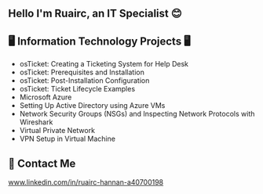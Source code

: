 ## Hello I'm Ruairc, an IT Specialist 😊

## 🖥️ Information Technology Projects 🖥️
* osTicket: Creating a Ticketing System for Help Desk
*  osTicket: Prerequisites and Installation
*  osTicket: Post-Installation Configuration
*  osTicket: Ticket Lifecycle Examples
* Microsoft Azure
*  Setting Up Active Directory using Azure VMs
*  Network Security Groups (NSGs) and Inspecting Network Protocols with Wireshark
* Virtual Private Network
*  VPN Setup in Virtual Machine

## 📩 Contact Me
www.linkedin.com/in/ruairc-hannan-a40700198

<!--
**CodeMonkey123456/CodeMonkey123456** is a ✨ _special_ ✨ repository because its `README.md` (this file) appears on your GitHub profile.

Here are some ideas to get you started:

- 🔭 I’m currently working on ...
- 🌱 I’m currently learning ...
- 👯 I’m looking to collaborate on ...
- 🤔 I’m looking for help with ...
- 💬 Ask me about ...
- 📫 How to reach me: ...
- 😄 Pronouns: ...
- ⚡ Fun fact: ...
-->
